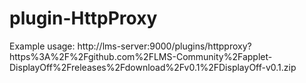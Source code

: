 # plugin-HttpProxy

Example usage: http://lms-server:9000/plugins/httpproxy?https%3A%2F%2Fgithub.com%2FLMS-Community%2Fapplet-DisplayOff%2Freleases%2Fdownload%2Fv0.1%2FDisplayOff-v0.1.zip
